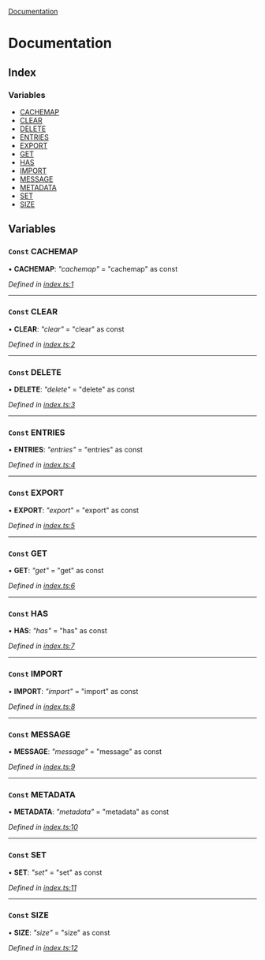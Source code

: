 [Documentation](README.md)

# Documentation

## Index

### Variables

* [CACHEMAP](README.md#const-cachemap)
* [CLEAR](README.md#const-clear)
* [DELETE](README.md#const-delete)
* [ENTRIES](README.md#const-entries)
* [EXPORT](README.md#const-export)
* [GET](README.md#const-get)
* [HAS](README.md#const-has)
* [IMPORT](README.md#const-import)
* [MESSAGE](README.md#const-message)
* [METADATA](README.md#const-metadata)
* [SET](README.md#const-set)
* [SIZE](README.md#const-size)

## Variables

### `Const` CACHEMAP

• **CACHEMAP**: *"cachemap"* =  "cachemap" as const

*Defined in [index.ts:1](https://github.com/badbatch/cachemap/blob/f68b2bf/packages/constants/src/index.ts#L1)*

___

### `Const` CLEAR

• **CLEAR**: *"clear"* =  "clear" as const

*Defined in [index.ts:2](https://github.com/badbatch/cachemap/blob/f68b2bf/packages/constants/src/index.ts#L2)*

___

### `Const` DELETE

• **DELETE**: *"delete"* =  "delete" as const

*Defined in [index.ts:3](https://github.com/badbatch/cachemap/blob/f68b2bf/packages/constants/src/index.ts#L3)*

___

### `Const` ENTRIES

• **ENTRIES**: *"entries"* =  "entries" as const

*Defined in [index.ts:4](https://github.com/badbatch/cachemap/blob/f68b2bf/packages/constants/src/index.ts#L4)*

___

### `Const` EXPORT

• **EXPORT**: *"export"* =  "export" as const

*Defined in [index.ts:5](https://github.com/badbatch/cachemap/blob/f68b2bf/packages/constants/src/index.ts#L5)*

___

### `Const` GET

• **GET**: *"get"* =  "get" as const

*Defined in [index.ts:6](https://github.com/badbatch/cachemap/blob/f68b2bf/packages/constants/src/index.ts#L6)*

___

### `Const` HAS

• **HAS**: *"has"* =  "has" as const

*Defined in [index.ts:7](https://github.com/badbatch/cachemap/blob/f68b2bf/packages/constants/src/index.ts#L7)*

___

### `Const` IMPORT

• **IMPORT**: *"import"* =  "import" as const

*Defined in [index.ts:8](https://github.com/badbatch/cachemap/blob/f68b2bf/packages/constants/src/index.ts#L8)*

___

### `Const` MESSAGE

• **MESSAGE**: *"message"* =  "message" as const

*Defined in [index.ts:9](https://github.com/badbatch/cachemap/blob/f68b2bf/packages/constants/src/index.ts#L9)*

___

### `Const` METADATA

• **METADATA**: *"metadata"* =  "metadata" as const

*Defined in [index.ts:10](https://github.com/badbatch/cachemap/blob/f68b2bf/packages/constants/src/index.ts#L10)*

___

### `Const` SET

• **SET**: *"set"* =  "set" as const

*Defined in [index.ts:11](https://github.com/badbatch/cachemap/blob/f68b2bf/packages/constants/src/index.ts#L11)*

___

### `Const` SIZE

• **SIZE**: *"size"* =  "size" as const

*Defined in [index.ts:12](https://github.com/badbatch/cachemap/blob/f68b2bf/packages/constants/src/index.ts#L12)*
